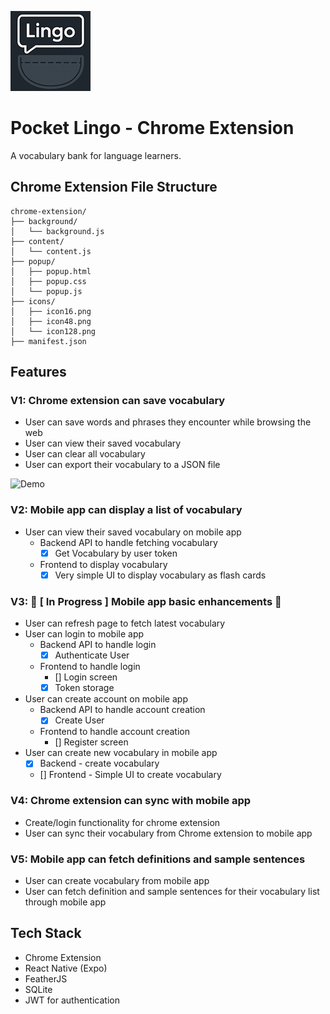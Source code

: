 ![icon](./docs/icon128.png)
# Pocket Lingo - Chrome Extension

A vocabulary bank for language learners.

## Chrome Extension File Structure
```
chrome-extension/
├── background/
│   └── background.js 
├── content/
│   └── content.js 
├── popup/
│   ├── popup.html 
│   ├── popup.css 
│   └── popup.js 
├── icons/
│   ├── icon16.png 
│   ├── icon48.png 
│   └── icon128.png 
├── manifest.json  

```

## Features

### V1: Chrome extension can save vocabulary
- User can save words and phrases they encounter while browsing the web
- User can view their saved vocabulary
- User can clear all vocabulary
- User can export their vocabulary to a JSON file

![Demo](./docs/demo_v1.gif)

### V2: Mobile app can display a list of vocabulary 
- User can view their saved vocabulary on mobile app
  - Backend API to handle fetching vocabulary
    - [x] Get Vocabulary by user token
  - Frontend to display vocabulary
    - [x] Very simple UI to display vocabulary as flash cards

### V3: 🚧 [ In Progress ] Mobile app basic enhancements 🚧
- User can refresh page to fetch latest vocabulary
- User can login to mobile app
  - Backend API to handle login
    - [x] Authenticate User
  - Frontend to handle login
    - [] Login screen
    - [x] Token storage
- User can create account on mobile app
  - Backend API to handle account creation
    - [x] Create User
  - Frontend to handle account creation
    - [] Register screen 
- User can create new vocabulary in mobile app
  - [x] Backend - create vocabulary
  - [] Frontend - Simple UI to create vocabulary

### V4: Chrome extension can sync with mobile app
- Create/login functionality for chrome extension
- User can sync their vocabulary from Chrome extension to mobile app

### V5: Mobile app can fetch definitions and sample sentences
- User can create vocabulary from mobile app
- User can fetch definition and sample sentences for their vocabulary list through mobile app

## Tech Stack
- Chrome Extension
- React Native (Expo)
- FeatherJS
- SQLite
- JWT for authentication